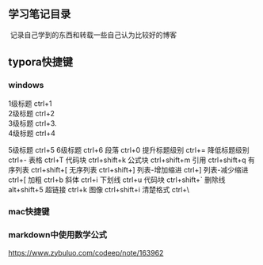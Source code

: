 

## 学习笔记目录

​    记录自己学到的东西和转载一些自己认为比较好的博客



## typora快捷键

### windows

1级标题			ctrl+1    
2级标题			ctrl+2    
3级标题			ctrl+3.   
4级标题			ctrl+4

5级标题			ctrl+5
6级标题			ctrl+6
段落			ctrl+0
提升标题级别	ctrl+=
降低标题级别	ctrl+-
表格			ctrl+T
代码块			ctrl+shift+k
公式块			ctrl+shift+m
引用			ctrl+shift+q
有序列表		ctrl+shift+[
无序列表		ctrl+shift+]
列表-增加缩进	ctrl+]
列表-减少缩进	ctrl+[
加粗			ctrl+b
斜体			ctrl+i
下划线			ctrl+u
代码块			ctrl+shift+`
删除线			alt+shift+5
超链接			ctrl+k
图像			ctrl+shift+i
清楚格式		ctrl+\

### mac快捷键







### markdown中使用数学公式

https://www.zybuluo.com/codeep/note/163962

